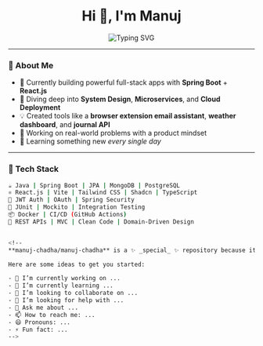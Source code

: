 <h1 align="center">Hi 👋, I'm Manuj</h1>
<p align="center">
  <img src="https://readme-typing-svg.demolab.com?font=Fira+Code&size=24&pause=1000&center=true&vCenter=true&width=435&lines=Full+Stack+Java+Developer;Spring+Boot+%7C+React+%7C+MongoDB;From+MERN+to+Enterprise-ready+Java;Obsessed+with+clean+architecture+%F0%9F%AA%9B" alt="Typing SVG" />
</p>

---

### 🧠 About Me  
- 🔭 Currently building powerful full-stack apps with **Spring Boot** + **React.js**  
- 🌱 Diving deep into **System Design**, **Microservices**, and **Cloud Deployment**  
- 💡 Created tools like a **browser extension email assistant**, **weather dashboard**, and **journal API**  
- 🧩 Working on real-world problems with a product mindset  
- 📖 Learning something new *every single day*

---

### 🚀 Tech Stack  
```bash
☕ Java | Spring Boot | JPA | MongoDB | PostgreSQL  
⚛️ React.js | Vite | Tailwind CSS | Shadcn | TypeScript  
🔐 JWT Auth | OAuth | Spring Security  
🧪 JUnit | Mockito | Integration Testing  
📦 Docker | CI/CD (GitHub Actions)  
📁 REST APIs | MVC | Clean Code | Domain-Driven Design


<!--
**manuj-chadha/manuj-chadha** is a ✨ _special_ ✨ repository because its `README.md` (this file) appears on your GitHub profile.

Here are some ideas to get you started:

- 🔭 I’m currently working on ...
- 🌱 I’m currently learning ...
- 👯 I’m looking to collaborate on ...
- 🤔 I’m looking for help with ...
- 💬 Ask me about ...
- 📫 How to reach me: ...
- 😄 Pronouns: ...
- ⚡ Fun fact: ...
-->
